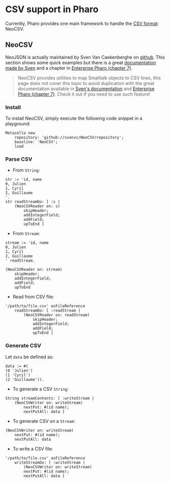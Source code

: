 # CSV support in Pharo
Currently, Pharo provides one main framework to handle the [CSV format](https://fr.wikipedia.org/wiki/Comma-separated_values): NeoCSV.

## NeoCSV
NeoJSON is actually maintained by Sven Van Caekenberghe on [github](https://github.com/svenvc/NeoCSV).
This section shows some quick examples but there is a great [documentation made by Sven](https://github.com/svenvc/docs/blob/master/neo/neo-csv-paper.md) and a chapter in [Enterprise Pharo (chapter 7)](http://books.pharo.org/enterprise-pharo/).

> NeoCSV provides utilities to map Smalltalk objects to CSV lines, this page does not cover this topic to avoid duplication with the great documentation available in [Sven's documentation](https://github.com/svenvc/docs/blob/master/neo/neo-csv-paper.md) and [Enterprise Pharo (chapter 7)](http://books.pharo.org/enterprise-pharo/). Check it out if you need to use such feature!

### Install
To install NeoCSV, simply execute the following code snippet in a playground:
```Smalltalk
Metacello new
	repository: 'github://svenvc/NeoCSV/repository';
	baseline: 'NeoCSV';
	load
```

### Parse CSV
- From `String`:
```Smalltalk
str := 'id, name
0, Julien
1, Cyril
2, Guillaume
'.
str readStreamDo: [ :s |
	(NeoCSVReader on: s)
		skipHeader;
		addIntegerField;
		addField;
		upToEnd ]
```

- From `Stream`:
```Smalltalk
stream := 'id, name
0, Julien
1, Cyril
2, Guillaume
' readStream.

(NeoCSVReader on: stream)
	skipHeader;
	addIntegerField;
	addField;
	upToEnd
```

- Read from CSV file:
```Smalltalk
'/path/to/file.csv' asFileReference
	readStreamDo: [ :readStream |
		(NeoCSVReader on: readStream)
			skipHeader;
			addIntegerField;
			addField;
			upToEnd ]
```

### Generate CSV
Let `data` be defined as:
```Smalltalk
data := #(
(0 'Julien')
(1 'Cyril')
(2 'Guillaume')).
```

- To generate a CSV `String`:
```Smalltalk
String streamContents: [ :writeStream |
	(NeoCSVWriter on: writeStream)
		nextPut: #(id name);
		nextPutAll: data ]
```

- To generate CSV on a `Stream`:
```Smalltalk
(NeoCSVWriter on: writeStream)
	nextPut: #(id name);
	nextPutAll: data
```

- To write a CSV file:
```Smalltalk
'/path/to/file.csv' asFileReference
	writeStreamDo: [ :writeStream |
		(NeoCSVWriter on: writeStream)
		nextPut: #(id name);
		nextPutAll: data ]
```
